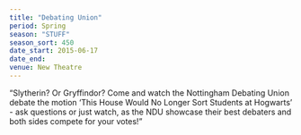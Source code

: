 ```yaml
---
title: "Debating Union"
period: Spring
season: "STUFF"
season_sort: 450
date_start: 2015-06-17
date_end:
venue: New Theatre
---
```


“Slytherin? Or Gryffindor? Come and watch the Nottingham Debating Union debate the motion ‘This House Would No Longer Sort Students at Hogwarts’ - ask questions or just watch, as the NDU showcase their best debaters and both sides compete for your votes!”
